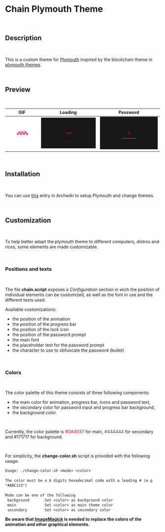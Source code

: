 # **Chain Plymouth Theme**

<br>

## **Description**

<br>

This is a custom theme for [Plymouth](https://www.freedesktop.org/wiki/Software/Plymouth) inspired by the blockchain theme in [plymouth themes](https://github.com/adi1090x/plymouth-themes).


<br>

## **Preview**

<br>

| GIF | Loading | Password |
| --- | ------- | -------- |
|![gif](preview/anim.gif)|![png](preview/load.png)|![png](preview/pass.png)|

<br>

## **Installation**

<br>

You can use [this](https://wiki.archlinux.org/index.php/plymouth) entry in Archwiki to setup Plymouth and change themes.

<br>

## **Customization**

<br>

To help better adapt the plymouth theme to different computers, distros and rices, some elements are made customizable.

<br>

### **Positions and texts**

<br>

The file **chain.script** exposes a *Configuration* section in wich the position of individual elements can be customized, as well as the font in use and the different texts used.

Available customizations:
- the position of the animation
- the position of the progress bar
- the position of the lock icon
- the position of the password prompt
- the main font
- the placeholder text for the password prompt
- the character to use to obfuscate the password (bullet)

<br>

### **Colors**

<br>

The color palette of this theme consists of three following components:
- the main color for animation, progress bar, icons and password text,
- the secondary color for password input and progress bar background,
- the background color.

<br>

Currently, the color palette is <span style="color: #DA0037;">#DA0037 </span> for main, <span style="color: #444444;"> #444444 </span> for secondary and <span style="color: #171717;"> #171717 </span> for background.

<br>

For simplicity, the **change-color.sh** script is provided with the following usage:

```
Usage: ./change-color.sh <mode> <color>

The color must be a 6 digits hexadecimal code with a leading # (e.g "#ABC123")

Mode can be one of the following
 background       Set <color> as background color
 main             Set <color> as main theme color
 secondary        Set <color> as secondary color
```

**Be aware that [ImageMagick](https://imagemagick.org/) is needed to replace the colors of the animation and other graphical elements.**
